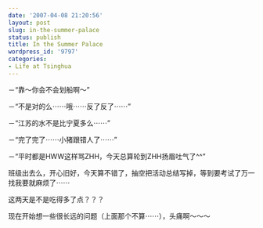 ```yaml
---
date: '2007-04-08 21:20:56'
layout: post
slug: in-the-summer-palace
status: publish
title: In the Summer Palace
wordpress_id: '9797'
categories:
- Life at Tsinghua
---
```


－“靠～你会不会划船啊～”

－“不是对的么⋯⋯哦⋯⋯反了反了⋯⋯”

－“江苏的水不是比宁夏多么⋯⋯”

－“完了完了⋯⋯小猪跟错人了⋯⋯”

－“平时都是HWW这样骂ZHH，今天总算轮到ZHH扬眉吐气了^^”

班级出去么，开心旧好，今天算不错了，抽空把活动总结写掉，等到要考试了万一找我要就麻烦了⋯⋯

这两天是不是吃得多了点？？？

现在开始想一些很长远的问题（上面那个不算⋯⋯），头痛啊～～～
